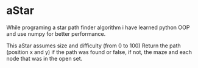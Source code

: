 # aStar
While programing a star path finder algorithm i have learned python OOP and use numpy for better performance.


This aStar assumes size and difficulty (from 0 to 100)
Return the path (position x and y) if the path was found or false, if not, the maze and each node that was in the open set.
